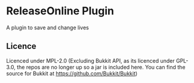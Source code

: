 # ReleaseOnline Plugin
A plugin to save and change lives

## Licence
Licenced under MPL-2.0 (Excluding Bukkit API, as its licenced under GPL-3.0, the repos are no longer up so a jar is included here. You can find the source for Bukkit at https://github.com/Bukkit/Bukkit)
